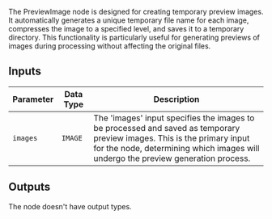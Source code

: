 
The PreviewImage node is designed for creating temporary preview images. It automatically generates a unique temporary file name for each image, compresses the image to a specified level, and saves it to a temporary directory. This functionality is particularly useful for generating previews of images during processing without affecting the original files.

## Inputs

| Parameter | Data Type | Description |
|-----------|-------------|-------------|
| `images`  | `IMAGE`     | The 'images' input specifies the images to be processed and saved as temporary preview images. This is the primary input for the node, determining which images will undergo the preview generation process. |

## Outputs

The node doesn't have output types.

